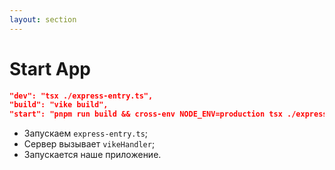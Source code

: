 ```yaml
---
layout: section
---
```


<style>
[data-slidev-no="12"] {
    .slidev-layout .slidev-code-wrapper {
        max-width: 100%;
    }
}
</style>

# Start App

```json
"dev": "tsx ./express-entry.ts",
"build": "vike build",
"start": "pnpm run build && cross-env NODE_ENV=production tsx ./express-entry.ts"
```

<v-clicks>

- Запускаем `express-entry.ts`;
- Сервер вызывает `vikeHandler`;
- Запускается наше приложение.

</v-clicks>

<v-click>
</v-click>

<Counter/>